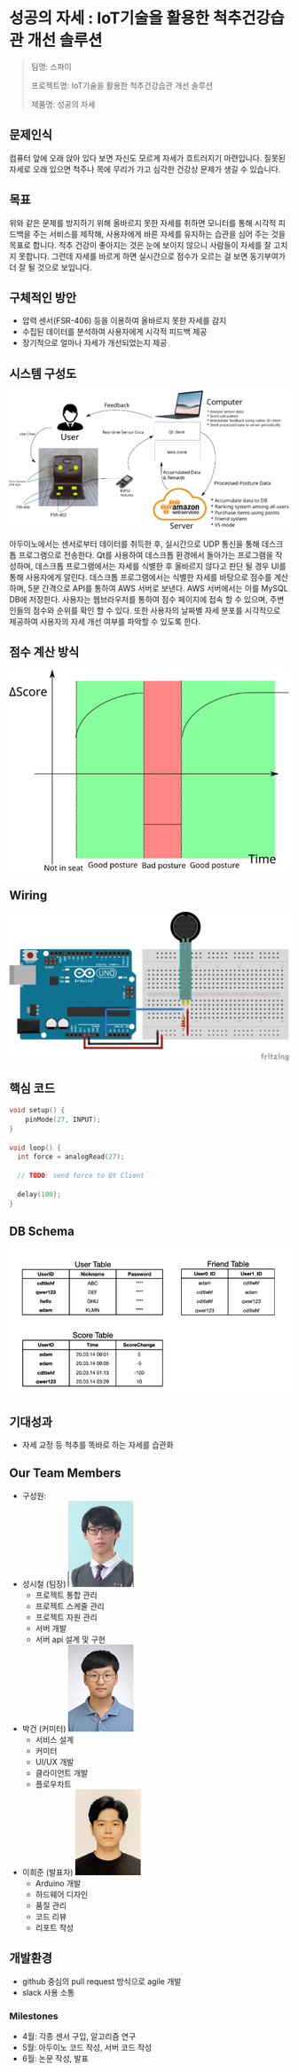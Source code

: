 # 성공의 자세 : IoT기술을 활용한 척추건강습관 개선 솔루션

> 팀명: 스파이
>
> 프로젝트명: IoT기술을 활용한 척추건강습관 개선 솔루션
>
> 제품명: 성공의 자세

## 문제인식

컴퓨터 앞에 오래 앉아 있다 보면 자신도 모르게 자세가 흐트러지기 마련입니다. 질못된 자세로 오래 있으면 척주나 목에 무리가 가고 심각한 건강상 문제가 생길 수 있습니다.

## 목표

위와 같은 문제를 방지하기 위해 올바르지 못한 자세를 취하면 모니터를 통해 시각적 피드백을 주는 서비스를 제작해, 사용자에게 바른 자세를 유지하는 습관을 심어 주는 것을 목표로 합니다. 척추 건강이 좋아지는 것은 눈에 보이지 않으니 사람들이 자세를 잘 고치지 못합니다. 그런데 자세를 바르게 하면 실시간으로 점수가 오르는 걸 보면 동기부여가 더 잘 될 것으로 보입니다.

## 구체적인 방안

* 압력 센서(FSR-406) 등을 이용하여 올바르지 못한 자세를 감지
* 수집된 데이터를 분석하여 사용자에게 시각적 피드백 제공
* 장기적으로 얼마나 자세가 개선되었는지 제공

## 시스템 구성도

![Diagram](img/drawing.png)

아두이노에서는 센서로부터 데이터를 취득한 후, 실시간으로 UDP 통신을 통해 데스크톱 프로그램으로 전송한다. Qt를 사용하여 데스크톱 환경에서 돌아가는 프로그램을 작성하며, 데스크톱 프로그램에서는 자세를 식별한 후 올바르지 않다고 판단 될 경우 UI를 통해 사용자에게 알린다. 데스크톱 프로그램에서는 식별한 자세를 바탕으로 점수를 계산하며, 5분 간격으로 API를 통하여 AWS 서버로 보낸다. AWS 서버에서는 이를 MySQL DB에 저장한다.
사용자는 웹브라우저를 통하여 점수 페이지에 접속 할 수 있으며, 주변인들의 점수와 순위를 확인 할 수 있다. 또한 사용자의 날짜별 자세 분포를 시각적으로 제공하여 사용자의 자세 개선 여부를 파악할 수 있도록 한다.

## 점수 계산 방식

![Score](img/score.png)

## Wiring

![Wiring](img/wiring.png)

## 핵심 코드

```cpp
void setup() {
    pinMode(27, INPUT);
}

void loop() {
  int force = analogRead(27);
    
  // TODO: send force to Qt Client
  
  delay(100);
}
```



## DB Schema

![DB](img/db.png)

## 기대성과

* 자세 교정 등 척추를 똑바로 하는 자세를 습관화

## Our Team Members

* 구성원:
* 성시철 (팀장) ![Sung](img/Sung.jpg)
  * 프로젝트 통합 관리
  * 프로젝트 스케줄 관리
  * 프로젝트 자원 관리
  * 서버 개발
  * 서버 api 설계 및 구현
* 박건 (커미터) ![Park](img/Park.jpg)
  * 서비스 설계
  * 커미터
  * UI/UX 개발
  * 클라이언트 개발
  * 플로우차트
* 이희준 (발표자) ![Lee](img/Lee.jpg)
  * Arduino 개발
  * 하드웨어 디자인 
  * 품질 관리
  * 코드 리뷰
  * 리포트 작성

## 개발환경

* github 중심의 pull request 방식으로 agile 개발
* slack 사용 소통

### Milestones

* 4월: 각종 센서 구입, 알고리즘 연구
* 5월: 아두이노 코드 작성, 서버 코드 작성
* 6월: 논문 작성, 발표
